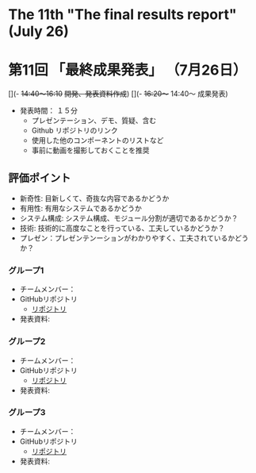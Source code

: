 # The 11th "The final results report" (July 26)
# 第11回 「最終成果発表」 （7月26日）


[](- ~~14:40～16:10~~ ~~開発、発表資料作成~~)
[](- ~~16:20～~~ 14:40～      成果発表)


- 発表時間： １５分
  - プレゼンテーション、デモ、質疑、含む
  - Github リポジトリのリンク
  - 使用した他のコンポーネントのリストなど
  - 事前に動画を撮影しておくことを推奨


## 評価ポイント
- 新奇性: 目新しくて、奇抜な内容であるかどうか
- 有用性: 有用なシステムであるかどうか
- システム構成: システム構成、モジュール分割が適切であるかどうか？
- 技術: 技術的に高度なことを行っている、工夫しているかどうか？
- プレゼン：プレゼンテンーションがわかりやすく、工夫されているかどうか？



### グループ1
- チームメンバー：
- GitHubリポジトリ
  - [リポジトリ]()
- 発表資料: 

### グループ2
- チームメンバー：
- GitHubリポジトリ
  - [リポジトリ]()
- 発表資料: 

### グループ3
- チームメンバー：
- GitHubリポジトリ
  - [リポジトリ]()
- 発表資料: 
